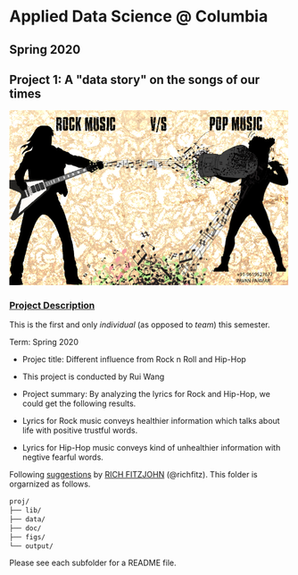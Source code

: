 # Applied Data Science @ Columbia
## Spring 2020
## Project 1: A "data story" on the songs of our times

<img src="figs/title1.png" width="500">

### [Project Description](doc/)
This is the first and only *individual* (as opposed to *team*) this semester. 

Term: Spring 2020

+ Projec title: Different influence from Rock n Roll and Hip-Hop
+ This project is conducted by Rui Wang

+ Project summary: By analyzing the lyrics for Rock and Hip-Hop, we could get the following results.

 + Lyrics for Rock music conveys healthier information which talks about life with positive trustful words.

 + Lyrics for Hip-Hop music conveys kind of unhealthier information with negtive fearful words.



Following [suggestions](http://nicercode.github.io/blog/2013-04-05-projects/) by [RICH FITZJOHN](http://nicercode.github.io/about/#Team) (@richfitz). This folder is orgarnized as follows.

```
proj/
├── lib/
├── data/
├── doc/
├── figs/
└── output/
```

Please see each subfolder for a README file.
